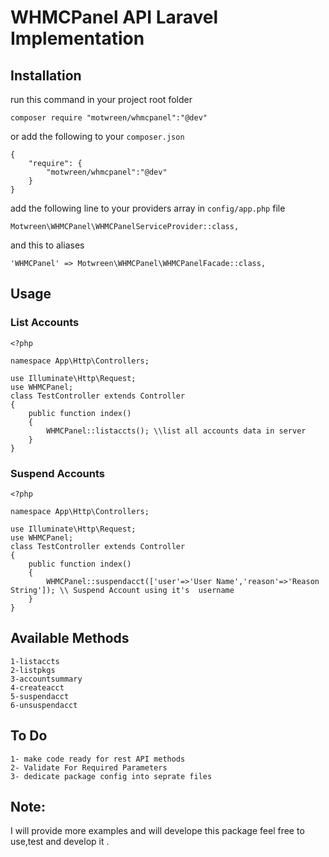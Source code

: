 # WHMCPanel API Laravel Implementation 

## Installation

run this command in your project root folder


```
composer require "motwreen/whmcpanel":"@dev"
```

or add the following to your `composer.json`


```
{
    "require": {
    	"motwreen/whmcpanel":"@dev"
    }
}
```
add the following line to your providers array in `config/app.php` file

```
Motwreen\WHMCPanel\WHMCPanelServiceProvider::class,
```

and this to aliases

```
'WHMCPanel' => Motwreen\WHMCPanel\WHMCPanelFacade::class,
```


## Usage 

### List Accounts 
```
<?php

namespace App\Http\Controllers;

use Illuminate\Http\Request;
use WHMCPanel;
class TestController extends Controller
{
	public function index()
	{
		WHMCPanel::listaccts(); \\list all accounts data in server
	}
}

```



### Suspend Accounts 
```
<?php

namespace App\Http\Controllers;

use Illuminate\Http\Request;
use WHMCPanel;
class TestController extends Controller
{
	public function index()
	{
        WHMCPanel::suspendacct(['user'=>'User Name','reason'=>'Reason String']); \\ Suspend Account using it's  username
	}
}

```




## Available Methods

	1-listaccts
	2-listpkgs
	3-accountsummary
	4-createacct
	5-suspendacct
	6-unsuspendacct


## To Do
	
	1- make code ready for rest API methods
	2- Validate For Required Parameters
	3- dedicate package config into seprate files


## Note: 
I will provide more examples and will develope this package feel free to use,test and develop it .
